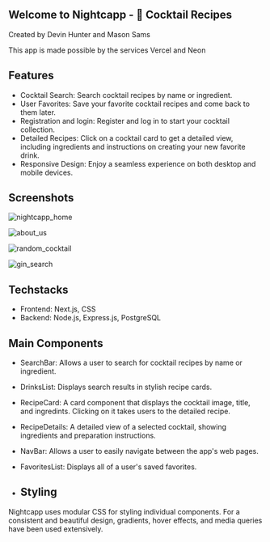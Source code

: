 ## Welcome to Nightcapp - 🍹 Cocktail Recipes

Created by Devin Hunter and Mason Sams

This app is made possible by the services Vercel and Neon 

## Features
- Cocktail Search: Search cocktail recipes by name or ingredient.
- User Favorites: Save your favorite cocktail recipes and come back to them later.
- Registration and login: Register and log in to start your cocktail collection.
- Detailed Recipes: Click on a cocktail card to get a detailed view, including ingredients and instructions on creating your new favorite drink.
- Responsive Design: Enjoy a seamless experience on both desktop and mobile devices.

## Screenshots
![nightcapp_home](https://github.com/Devhunter16/Nightcapp-Full-Stack/assets/78935602/4cbeb715-b4d2-46bf-8a14-d8f3b0d1380b)

![about_us](https://github.com/Devhunter16/Nightcapp-Full-Stack/assets/78935602/64a8a6d9-24ef-498a-9218-a723601abd5f)

![random_cocktail](https://github.com/Devhunter16/Nightcapp-Full-Stack/assets/78935602/b63503db-f1db-426c-a33d-95d1ef66323b)

![gin_search](https://github.com/Devhunter16/Nightcapp-Full-Stack/assets/78935602/c24f7f30-2abf-4a0b-b755-832c494dec81)

## Techstacks
- Frontend: Next.js, CSS
- Backend: Node.js, Express.js, PostgreSQL

## Main Components
- SearchBar: Allows a user to search for cocktail recipes by name or ingredient.
- DrinksList: Displays search results in stylish recipe cards.
- RecipeCard: A card component that displays the cocktail image, title, and ingredints. Clicking on it takes users to the detailed recipe.
- RecipeDetails: A detailed view of a selected cocktail, showing ingredients and preparation instructions.
- NavBar: Allows a user to easily navigate between the app's web pages.
- FavoritesList: Displays all of a user's saved favorites.

- ## Styling
Nightcapp uses modular CSS for styling individual components. For a consistent and beautiful design, gradients, hover effects, and media queries have been used extensively.
